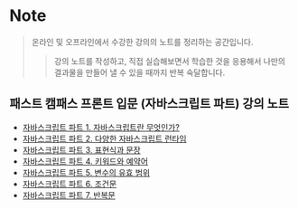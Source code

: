 # Note

> 온라인 및 오프라인에서 수강한 강의의 노트를 정리하는 공간입니다.
>
> > 강의 노트를 작성하고, 직접 실습해보면서 학습한 것을 응용해서 나만의 결과물을 만들어 낼 수 있을 때까지 반복 숙달합니다.

## 패스트 캠패스 프론트 입문 (자바스크립트 파트) 강의 노트

- [자바스크립트 파트 1. 자바스크립트란 무엇인가?](https://github.com/hyuns619/TIL/blob/master/ETC/Note/FastCampus_JavaScript/001-%EC%9E%90%EB%B0%94%EC%8A%A4%ED%81%AC%EB%A6%BD%ED%8A%B8%EB%9E%80%20%EB%AC%B4%EC%97%87%EC%9D%B8%EA%B0%80.md)
- [자바스크립트 파트 2. 다양한 자바스크립트 런타임](https://github.com/sunghyunjeonme/TIL/blob/master/ETC/Note/FastCampus_JavaScript/002-%EB%8B%A4%EC%96%91%ED%95%9C%20%EC%9E%90%EB%B0%94%EC%8A%A4%ED%81%AC%EB%A6%BD%ED%8A%B8%20%EB%9F%B0%ED%83%80%EC%9E%84%20%ED%99%98%EA%B2%BD.md)
- [자바스크립트 파트 3. 표현식과 문장](https://github.com/sunghyunjeonme/TIL/blob/master/ETC/Note/FastCampus_JavaScript/003-Expression%20vs%20Statement.md)
- [자바스크립트 파트 4. 키워드와 예약어]()
- [자바스크립트 파트 5. 변수의 유효 범위](https://github.com/sunghyunjeonme/TIL/blob/master/ETC/Note/FastCampus_JavaScript/004-%ED%82%A4%EC%9B%8C%EB%93%9C%EC%99%80%20%EC%98%88%EC%95%BD%EC%96%B4.md)
- [자바스크립트 파트 6. 조건문](https://github.com/sunghyunjeonme/TIL/blob/master/ETC/Note/FastCampus_JavaScript/006-%EC%A1%B0%EA%B1%B4%EB%AC%B8.md)
- [자바스크립트 파트 7. 반복문]()
